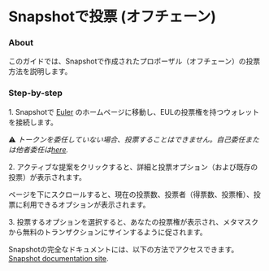 # Snapshotで投票 (オフチェーン)

### About

このガイドでは、Snapshotで作成されたプロポーザル（オフチェーン）の投票方法を説明します。

### Step-by-step

1\. Snapshotで [Euler](https://snapshot.org/#/eulerdao.eth) のホームページに移動し、EULの投票権を持つウォレットを接続します。

⚠️ _トークンを委任していない場合、投票することはできません。自己委任または他者委任は_[_here_](https://app.euler.finance/delegates)_._

2\. アクティブな提案をクリックすると、詳細と投票オプション（および既存の投票）が表示されます。

ページを下にスクロールすると、現在の投票数、投票者（得票数、投票権）、投票に利用できるオプションが表示されます。

3\. 投票するオプションを選択すると、あなたの投票権が表示され、メタマスクから無料のトランザクションにサインするように促されます。

Snapshotの完全なドキュメントには、以下の方法でアクセスできます。 [Snapshot documentation site](https://docs.snapshot.org).
